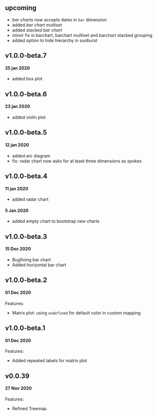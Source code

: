 ## upcoming

- _bar charts_ now accepts dates in `bar` dimension
- added _bar chart multiset_
- added _stacked bar chart_
- minor fix in barchart, barchart multiset and barchart stacked grouping
- added option to hide hierarchy in sunburst

## v1.0.0-beta.7

#### 25 jan 2020

- added box plot

## v1.0.0-beta.6

#### 23 jan 2020

- added violin plot

## v1.0.0-beta.5

#### 12 jan 2020

- added arc diagram
- fix: radar chart now asks for at least three dimensions as spokes

## v1.0.0-beta.4

#### 11 jan 2020

- added radar chart

#### 5 Jan 2020

- added empty chart to bootstrap new charts

## v1.0.0-beta.3

#### 15 Dec 2020

- Bugfixing bar chart
- Added horizontal bar chart

## v1.0.0-beta.2

#### 01 Dec 2020

Features:

- Matrix plot: using `undefined` for default color in custom mapping

## v1.0.0-beta.1

#### 01 Dec 2020

Features:

- Added repeated labels for matrix plot

## v0.0.39

#### 27 Nov 2020

Features:

- Refined Treemap
